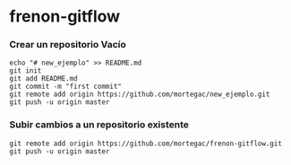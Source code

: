 # frenon-gitflow


### Crear un repositorio Vacío

```
echo "# new_ejemplo" >> README.md
git init
git add README.md
git commit -m "first commit"
git remote add origin https://github.com/mortegac/new_ejemplo.git
git push -u origin master
```
### Subir cambios a un repositorio existente
```
git remote add origin https://github.com/mortegac/frenon-gitflow.git
git push -u origin master
```